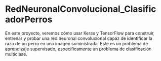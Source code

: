 # RedNeuronalConvolucional_ClasificadorPerros
En este proyecto, veremos cómo usar Keras y TensorFlow para construir, entrenar y probar una red neuronal convolucional capaz de identificar la raza de un perro en una imagen suministrada. Este es un problema de aprendizaje supervisado, específicamente un problema de clasificación multiclase.
